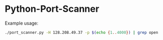 # Python-Port-Scanner

Example usage:

```bash
./port_scanner.py -H 128.208.49.37 -p $(echo {1..4000}) | grep open
```

